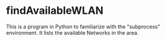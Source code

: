 # findAvailableWLAN
This is a program in Python to familiarize with the "subprocess" environment. It lists the available Networks in the area.
